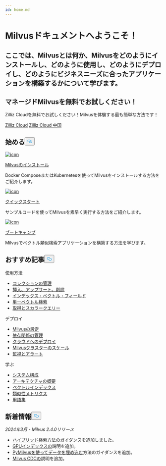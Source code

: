 ```yaml
---
id: home.md
---
```

<div class="doc-h1-wrapper">
<p><h1 class="title">
Milvusドキュメントへようこそ！</h1></p>
<p><h2 class="sub-title">
ここでは、Milvusとは何か、Milvusをどのようにインストールし、どのように使用し、どのようにデプロイし、どのようにビジネスニーズに合ったアプリケーションを構築するかについて学びます。</h2></p>
</div>
<div class="doc-home-promotion-wrapper">
  <div class="promotion-content">
    <h2 class="promotion-title">マネージドMilvusを無料でお試しください！</h2>
    <p class="promotion-desc">Zilliz Cloudを無料でお試しください！Milvusを体験する最も簡単な方法です！</p>
  </div>
  <div class="cta-wrapper">
   <a class="cta-global" href="https://cloud.zilliz.com/signup">Zilliz Cloud</a> <a class="cta-cn" href="https://cloud.zilliz.com.cn/signup">Zilliz Cloud 中国</a></div>
</div>
<h2 id="Get-Started" class="common-anchor-header">始める<button data-href="#Get-Started" class="anchor-icon" translate="no">
      <svg translate="no"
        aria-hidden="true"
        focusable="false"
        height="20"
        version="1.1"
        viewBox="0 0 16 16"
        width="16"
      >
        <path
          fill="#0092E4"
          fill-rule="evenodd"
          d="M4 9h1v1H4c-1.5 0-3-1.69-3-3.5S2.55 3 4 3h4c1.45 0 3 1.69 3 3.5 0 1.41-.91 2.72-2 3.25V8.59c.58-.45 1-1.27 1-2.09C10 5.22 8.98 4 8 4H4c-.98 0-2 1.22-2 2.5S3 9 4 9zm9-3h-1v1h1c1 0 2 1.22 2 2.5S13.98 12 13 12H9c-.98 0-2-1.22-2-2.5 0-.83.42-1.64 1-2.09V6.25c-1.09.53-2 1.84-2 3.25C6 11.31 7.55 13 9 13h4c1.45 0 3-1.69 3-3.5S14.5 6 13 6z"
        ></path>
      </svg>
    </button></h2><div class="card-wrapper">
<div class="start_card_container">
  
   <a href="/docs/ja/install_standalone-docker.md"> <img translate="no" src="/docs/v2.4.x/assets/home_install.svg" alt="icon" />
   </a> <a href="/docs/ja/install_standalone-docker.md"> <p class="link-btn">Milvusのインストール</p> </a><p>Docker ComposeまたはKubernetesを使ってMilvusをインストールする方法をご紹介します。</p>
</div>
<div class="start_card_container">
  
   <a href="/docs/ja/quickstart.md"> <img translate="no" src="/docs/v2.4.x/assets/home_quick_start.svg" alt="icon" />
   </a> <a href="/docs/ja/quickstart.md"> <p class="link-btn">クイックスタート</p> </a><p>サンプルコードを使ってMilvusを素早く実行する方法をご紹介します。</p>
</div>
<div class="start_card_container">
  
   <a href="/bootcamp"> <img translate="no" src="/docs/v2.4.x/assets/home_bootcamp.svg" alt="icon" />
   </a> <a href="/bootcamp"> <p class="link-btn">ブートキャンプ</p> </a><p>
  Milvusでベクトル類似検索アプリケーションを構築する方法を学びます。  </p>
</div>
</div>
<h2 id="Recommended-articles" class="common-anchor-header">おすすめ記事<button data-href="#Recommended-articles" class="anchor-icon" translate="no">
      <svg translate="no"
        aria-hidden="true"
        focusable="false"
        height="20"
        version="1.1"
        viewBox="0 0 16 16"
        width="16"
      >
        <path
          fill="#0092E4"
          fill-rule="evenodd"
          d="M4 9h1v1H4c-1.5 0-3-1.69-3-3.5S2.55 3 4 3h4c1.45 0 3 1.69 3 3.5 0 1.41-.91 2.72-2 3.25V8.59c.58-.45 1-1.27 1-2.09C10 5.22 8.98 4 8 4H4c-.98 0-2 1.22-2 2.5S3 9 4 9zm9-3h-1v1h1c1 0 2 1.22 2 2.5S13.98 12 13 12H9c-.98 0-2-1.22-2-2.5 0-.83.42-1.64 1-2.09V6.25c-1.09.53-2 1.84-2 3.25C6 11.31 7.55 13 9 13h4c1.45 0 3-1.69 3-3.5S14.5 6 13 6z"
        ></path>
      </svg>
    </button></h2><div class="doc-home-recommend-section">
<div class="recomment-item">
  <p>使用方法</p>
<ul>
<li><a href="/docs/ja/manage-collections.md">コレクションの管理</a></li>
<li><a href="/docs/ja/insert-update-delete.md">挿入、アップサート、削除</a></li>
<li><a href="/docs/ja/index-vector-fields.md">インデックス・ベクトル・フィールド</a></li>
<li><a href="/docs/ja/single-vector-search.md">単一ベクトル検索</a></li>
<li><a href="/docs/ja/get-and-scalar-query.md">取得とスカラークエリー</a></li>
</ul>
</div>
<div class="recomment-item">
  <p>デプロイ</p>
<ul>
<li><a href="/docs/ja/configure-docker.md">Milvusの設定</a></li>
<li><a href="/docs/ja/deploy_s3.md">依存関係の管理</a></li>
<li><a href="/docs/ja/eks.md">クラウドへのデプロイ</a></li>
<li><a href="/docs/ja/scaleout.md">Milvusクラスターのスケール</a></li>
<li><a href="/docs/ja/monitor_overview.md">監視とアラート</a></li>
</ul>
</div>
<div class="recomment-item">
  <p>学ぶ</p>
<ul>
<li><a href="/docs/ja/system_configuration.md">システム構成</a></li>
<li><a href="/docs/ja/architecture_overview.md">アーキテクチャの概要</a></li>
<li><a href="/docs/ja/index.md">ベクトルインデックス</a></li>
<li><a href="/docs/ja/metric.md">類似性メトリクス</a></li>
<li><a href="/docs/ja/glossary.md">用語集</a></li>
</ul>
</div>
</div>
<div class="doc-home-what-is-new">
<h2 id="Whats-new-in-docs" class="common-anchor-header">新着情報<button data-href="#Whats-new-in-docs" class="anchor-icon" translate="no">
      <svg translate="no"
        aria-hidden="true"
        focusable="false"
        height="20"
        version="1.1"
        viewBox="0 0 16 16"
        width="16"
      >
        <path
          fill="#0092E4"
          fill-rule="evenodd"
          d="M4 9h1v1H4c-1.5 0-3-1.69-3-3.5S2.55 3 4 3h4c1.45 0 3 1.69 3 3.5 0 1.41-.91 2.72-2 3.25V8.59c.58-.45 1-1.27 1-2.09C10 5.22 8.98 4 8 4H4c-.98 0-2 1.22-2 2.5S3 9 4 9zm9-3h-1v1h1c1 0 2 1.22 2 2.5S13.98 12 13 12H9c-.98 0-2-1.22-2-2.5 0-.83.42-1.64 1-2.09V6.25c-1.09.53-2 1.84-2 3.25C6 11.31 7.55 13 9 13h4c1.45 0 3-1.69 3-3.5S14.5 6 13 6z"
        ></path>
      </svg>
    </button></h2><p><em>2024年3月 - Milvus 2.4.0リリース</em></p>
<ul>
<li><a href="/docs/ja/multi-vector-search.md">ハイブリッド検索</a>方法のガイダンスを追加しました。</li>
<li><a href="/docs/ja/gpu_index.md">GPUインデックスの</a>説明を追加。</li>
<li><a href="/docs/ja/embeddings.md">PyMilvusを使ってデータを埋め込む</a>方法のガイダンスを追加。</li>
<li><a href="/docs/ja/milvus-cdc-overview.md">Milvus CDCの</a>説明を追加。</li>
</ul>
</div>
